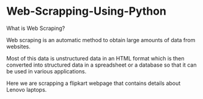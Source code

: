 # Web-Scrapping-Using-Python
What is Web Scraping?

Web scraping is an automatic method to obtain large amounts of data from websites.

Most of this data is unstructured data in an HTML format which is then converted into structured data in a spreadsheet or a database so that it can be used in various applications.

Here we are scrapping a flipkart webpage that contains details about Lenovo laptops.
